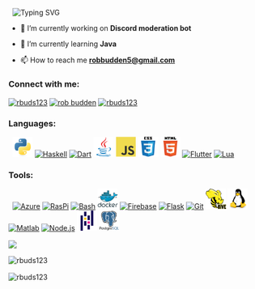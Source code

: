 <p align="center">

  <img src="https://readme-typing-svg.herokuapp.com?font=Fira+Code&size=25&pause=1000&color=ffffff&center=true&width=1000&lines=Hi+%F0%9F%91%8B%2C+I'm+Robert;Software+developer+from+England" alt="Typing SVG" />

</p>


- 🔭 I’m currently working on **Discord moderation bot**



- 🌱 I’m currently learning **Java**



- 📫 How to reach me **robbudden5@gmail.com**



<h3 align="left">Connect with me:</h3>

<p align="left">
<a href="https://twitter.com/rbuds123" target="blank"><img align="center" src="https://raw.githubusercontent.com/rahuldkjain/github-profile-readme-generator/master/src/images/icons/Social/twitter.svg" alt="rbuds123" height="30" width="40" /></a>
<a href="https://www.linkedin.com/in/rob-budden-36aa95312/" target="blank"><img align="center" src="https://raw.githubusercontent.com/rahuldkjain/github-profile-readme-generator/master/src/images/icons/Social/linked-in-alt.svg" alt="rob budden" height="30" width="40" /></a>
<a href="https://instagram.com/rbuds123" target="blank"><img align="center" src="https://raw.githubusercontent.com/rahuldkjain/github-profile-readme-generator/master/src/images/icons/Social/instagram.svg" alt="rbuds123" height="30" width="40" /></a>

</p>

<h3 align="left"> Languages:</h3>
<p align="left"> 
<a href="https://www.python.org"><img src="https://raw.githubusercontent.com/devicons/devicon/master/icons/python/python-original.svg" width="40" height="40" alt="Python"></a>
<a href="https://www.haskell.org"><img src="https://upload.wikimedia.org/wikipedia/commons/1/1c/Haskell-Logo.svg" width="40" height="40" alt="Haskell"></a>
<a href="https://dart.dev"><img src="https://www.vectorlogo.zone/logos/dartlang/dartlang-icon.svg" width="40" height="40" alt="Dart"></a>
<a href="https://www.java.com"><img src="https://raw.githubusercontent.com/devicons/devicon/master/icons/java/java-original.svg" width="40" height="40" alt="Java"></a>
<a href="https://developer.mozilla.org/en-US/docs/Web/JavaScript"><img src="https://raw.githubusercontent.com/devicons/devicon/master/icons/javascript/javascript-original.svg" width="40" height="40" alt="JavaScript"></a>
<a href="https://www.w3schools.com/css/"><img src="https://raw.githubusercontent.com/devicons/devicon/master/icons/css3/css3-original-wordmark.svg" width="40" height="40" alt="CSS"></a>
<a href="https://www.w3.org/html"><img src="https://raw.githubusercontent.com/devicons/devicon/master/icons/html5/html5-original-wordmark.svg" width="40" height="40" alt="HTML"></a>
<a href="https://flutter.dev"><img src="https://www.vectorlogo.zone/logos/flutterio/flutterio-icon.svg" width="40" height="40" alt="Flutter"></a>
<a href="https://www.lua.org/"><img src="https://www.vectorlogo.zone/logos/lua/lua-official.svg" width="40" height="40" alt="Lua"></a>
</p>
<h3 align="left">Tools:</h3>

<p align="left"> 
<a href="https://azure.microsoft.com/en-in/"><img src="https://www.vectorlogo.zone/logos/microsoft_azure/microsoft_azure-icon.svg" width="40" height="40" alt="Azure"></a>
<a href="https://www.raspberrypi.com/"><img src="https://cdn.jsdelivr.net/gh/devicons/devicon@latest/icons/raspberrypi/raspberrypi-original.svg" width="40" height="40" alt = RasPi></a>
<a href="https://www.gnu.org/software/bash/"><img src="https://www.vectorlogo.zone/logos/gnu_bash/gnu_bash-icon.svg" width="40" height="40" alt="Bash"></a>
<a href="https://www.docker.com"><img src="https://raw.githubusercontent.com/devicons/devicon/master/icons/docker/docker-original-wordmark.svg" width="40" height="40" alt="Docker"></a>
<a href="https://firebase.google.com"><img src="https://www.vectorlogo.zone/logos/firebase/firebase-icon.svg" width="40" height="40" alt="Firebase"></a>
<a href="https://flask.palletsprojects.com"><img src="https://www.vectorlogo.zone/logos/palletsprojects_flask/palletsprojects_flask-icon.svg" width="40" height="40" alt="Flask"></a>
<a href="https://git-scm.com"><img src="https://www.vectorlogo.zone/logos/git-scm/git-scm-icon.svg" width="40" height="40" alt="Git"></a>
<a href="https://hive.apache.org"><img src="https://github.com/jghoman/apache-logos/blob/master/Hive.svg" width="40" height="40" alt="Hive"></a>
<a href="https://www.linux.org"><img src="https://raw.githubusercontent.com/devicons/devicon/master/icons/linux/linux-original.svg" width="40" height="40" alt="Linux"></a>
<a href="https://www.mathworks.com"><img src="https://upload.wikimedia.org/wikipedia/commons/2/21/Matlab_Logo.png" width="40" height="40" alt="Matlab"></a>
<a href="https://nodejs.org"><img src="https://www.vectorlogo.zone/logos/nodejs/nodejs-icon.svg" width="40" height="40" alt="Node.js"></a>
<a href="https://pandas.pydata.org"><img src="https://raw.githubusercontent.com/devicons/devicon/2ae2a900d2f041da66e950e4d48052658d850630/icons/pandas/pandas-original.svg" width="40" height="40" alt="Pandas"></a>
<a href="https://www.postgresql.org"><img src="https://raw.githubusercontent.com/devicons/devicon/master/icons/postgresql/postgresql-original-wordmark.svg" width="40" height="40" alt="PostgreSQL"></a>
</p>

<p>
 <img align="center" src="https://github-profile-trophy.vercel.app/?username=rbuds123&theme=darkhub"/>
</p>

<p>
  <img align="center" src="https://github-readme-stats.vercel.app/api?username=rbuds123&show_icons=true&theme=dark&bg_color=0D1117&title_color=58A6FF&text_color=FFFFFF&icon_color=58A6FF&hide_border=true" alt="rbuds123" />
</p>
<p>
  <img align="center" src="https://github-readme-stats.vercel.app/api/top-langs/?username=rbuds123&layout=donut-vertical&theme=dark&bg_color=0D1117&title_color=58A6FF&text_color=FFFFFF&icon_color=58A6FF&hide_border=true" alt="rbuds123" />
</p>



